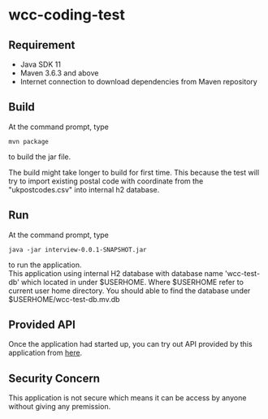 # wcc-coding-test

## Requirement

- Java SDK 11
- Maven 3.6.3 and above
- Internet connection to download dependencies from Maven repository

## Build

At the command prompt, type   

    mvn package

to build the jar file.

The build might take longer to build for first time. This because the test will try to import existing postal code with coordinate from the "ukpostcodes.csv" into internal h2 database. 

## Run

At the command prompt, type  

    java -jar interview-0.0.1-SNAPSHOT.jar

to run the application.  
This application using internal H2 database with database name 'wcc-test-db' which located in under $USERHOME. Where $USERHOME refer to current user home directory. You should able to find the database under $USERHOME/wcc-test-db.mv.db
## Provided API

Once the application had started up, you can try out API provided by this application from [here](http://localhost:8080/swagger-ui/index.html?configUrl=/v3/api-docs/swagger-config). 

## Security Concern

This application is not secure which means it can be access by anyone without giving any premission.
